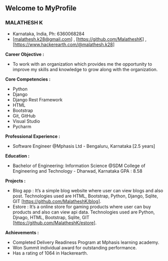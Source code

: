 
## Welcome to MyProfile

### MALATHESH K
- Karnataka, India, Ph: 6360068284
- [malathesh.k28@gmail.com] , [https://github.com/MalatheshK] , [https://www.hackerearth.com/@malathesh.k28]

**Career Objective :**
- To work with an organization which provides me the opportunity to improve my skills and knowledge to grow along with the organization.

**Core Competencies :**
- Python
- Django
- Django Rest Framework
- HTML
- Bootstrap
- Git, GitHub
- Visual Studio
- Pycharm

**Professional Experience :**
- Software Engineer @Mphasis Ltd - Bengaluru, Karnataka [2.5 years]

**Education :**
- Bachelor of Engineering: Information Science
@SDM College of Engineering and Technology - Dharwad, Karnataka
GPA : 8.58

**Projects :**
- Blog app : It’s a simple blog website where user can view blogs and also post.
Technologies used are HTML, Bootstrap, Python, Django, Sqlite, GIT
[https://github.com/MalatheshK/blog].
- Estore : It’s a online store for gaming products where user can buy products and also can view api data.
Technologies used are Python, Djnago, HTML, Bootstrap, Sqlite, GIT
[https://github.com/MalatheshK/estore].

**Achievements :**
- Completed Delivery Readiness Program at Mphasis learning academy.
- Won Summit individual award for outstanding performance.
- Has a rating of 1064 in Hackerearth.
